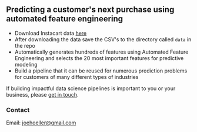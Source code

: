 ## Predicting a customer's next purchase using automated feature engineering


* Download Instacart data [here](https://drive.google.com/open?id=1r-F-OILZf1dDUSAiAmcjylFT-yKwVwp5)
* After downloading the data save the CSV's to the directory called `data` in the repo
* Automatically generates hundreds of features using Automated Feature Engineering and selects the 20 most important features for predictive modeling
* Build a pipeline that it can be reused for numerous prediction problems for customers of many different types of industries


If building impactful data science pipelines is important to you or your business, please [get in touch](https://www.linkedin.com/in/computer-vision-engineer/).

### Contact

Email: joehoeller@gmail.com

